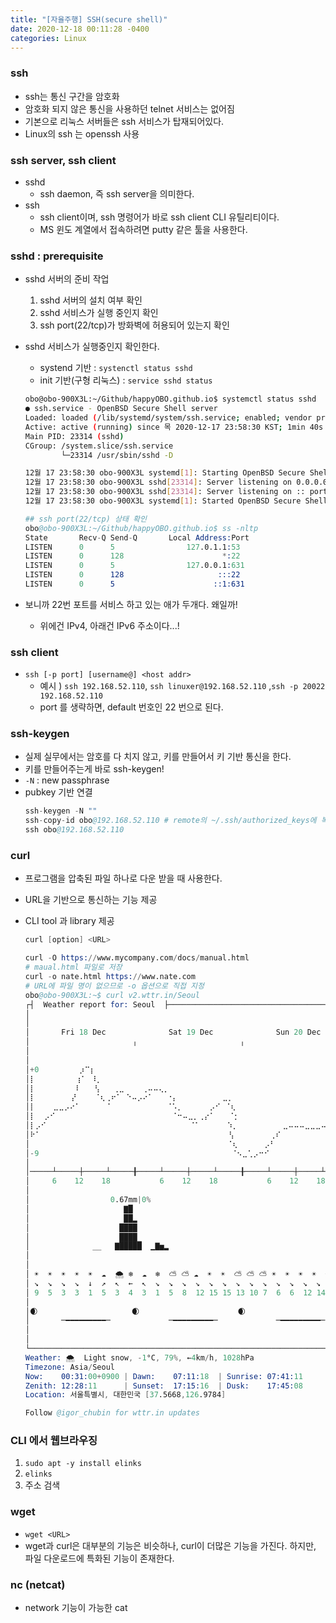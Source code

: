 ```yaml
---
title: "[자율주행] SSH(secure shell)"
date: 2020-12-18 00:11:28 -0400
categories: Linux
---
```


### ssh

- ssh는 통신 구간을 암호화
- 암호화 되지 않은 통신을 사용하던 telnet 서비스는 없어짐
- 기본으로 리눅스 서버들은 ssh 서비스가 탑재되어있다.
- Linux의 ssh 는 openssh 사용

### ssh server, ssh client

- sshd
    - ssh daemon, 즉 ssh server을 의미한다.
- ssh
    - ssh client이며, ssh 명령어가 바로 ssh client CLI 유틸리티이다.
    - MS 윈도 계열에서 접속하려면 putty 같은 툴을 사용한다.

### sshd : prerequisite

- sshd 서버의 준비 작업
    1. sshd 서버의 설치 여부 확인
    2. sshd 서비스가 실행 중인지 확인
    3. ssh port(22/tcp)가 방화벽에 허용되어 있는지 확인
- sshd 서비스가 실행중인지 확인한다.
    - systend 기반 : ``systenctl status sshd``
    - init 기반(구형 리눅스) : ``service sshd status``
    ```bash
    obo@obo-900X3L:~/Github/happyOBO.github.io$ systemctl status sshd
    ● ssh.service - OpenBSD Secure Shell server
    Loaded: loaded (/lib/systemd/system/ssh.service; enabled; vendor preset: enabled)
    Active: active (running) since 목 2020-12-17 23:58:30 KST; 1min 40s ago
    Main PID: 23314 (sshd)
    CGroup: /system.slice/ssh.service
            └─23314 /usr/sbin/sshd -D

    12월 17 23:58:30 obo-900X3L systemd[1]: Starting OpenBSD Secure Shell server...
    12월 17 23:58:30 obo-900X3L sshd[23314]: Server listening on 0.0.0.0 port 22.
    12월 17 23:58:30 obo-900X3L sshd[23314]: Server listening on :: port 22.
    12월 17 23:58:30 obo-900X3L systemd[1]: Started OpenBSD Secure Shell server.
    ```
    ```s
    ## ssh port(22/tcp) 상태 확인
    obo@obo-900X3L:~/Github/happyOBO.github.io$ ss -nltp
    State       Recv-Q Send-Q       Local Address:Port                      Peer Address:Port              
    LISTEN      0      5                127.0.1.1:53                                   *:*                  
    LISTEN      0      128                      *:22                                   *:*                  
    LISTEN      0      5                127.0.0.1:631                                  *:*                  
    LISTEN      0      128                     :::22                                  :::*                  
    LISTEN      0      5                      ::1:631                                 :::* 
    ```

- 보니까 22번 포트를 서비스 하고 있는 애가 두개다. 왜일까!
    - 위에건 IPv4, 아래건 IPv6 주소이다...!

### ssh client

- ``ssh [-p port] [username@] <host addr>``
    - 예시 ) ``ssh 192.168.52.110``, ``ssh linuxer@192.168.52.110`` ,``ssh -p 20022 192.168.52.110``
    - port 를 생략하면, default 번호인 22 번으로 된다.

### ssh-keygen

- 실제 실무에서는 암호를 다 치지 않고, 키를 만들어서 키 기반 통신을 한다.
- 키를 만들어주는게 바로 ssh-keygen!
- ``-N`` : new passphrase
- pubkey 기반 연결
    ```s
    ssh-keygen -N ""
    ssh-copy-id obo@192.168.52.110 # remote의 ~/.ssh/authorized_keys에 복사하는 과정
    ssh obo@192.168.52.110
    ```

### curl

- 프로그램을 압축된 파일 하나로 다운 받을 때 사용한다.
- URL을 기반으로 통신하는 기능 제공
- CLI tool 과 library 제공

    ```s
    curl [option] <URL>
    ```

    ```s
    curl -O https://www.mycompany.com/docs/manual.html
    # maual.html 파일로 저장
    curl -o nate.html https://www.nate.com
    # URL에 파일 명이 없으므로 -o 옵션으로 직접 지정
    obo@obo-900X3L:~$ curl v2.wttr.in/Seoul
    ┌┤  Weather report for: Seoul  ├─────────────────────────────────────────┐
    │                                                                        │
    │                                                                        │
    │       Fri 18 Dec              Sat 19 Dec              Sun 20 Dec       │
    │                       ╷                       ╷                        │
    │                                                                        │
    │                                                                        │
    │+0         ⡰⠉⡆                                                          │
    │⡇         ⢰⠁ ⠸⡀                                                         │
    │⡇         ⠇   ⢣   ⢀⣀    ⢀⠤⠤⢄⡀                                           │
    │⡇        ⡜    ⠈⢆⢀⠖⠁ ⠑⠤⡠⠔⠁   ⠐⡄          ⣀⡀                              │
    │⡇    ⣀⣀⡠⠔⠁      ⠁            ⠈⠡⡀      ⡠⠊ ⠈⢆                       ⢀⣀⡀   │
    │⡇  ⡠⠊                          ⠈⠒⠤⣀⡀⢀⡔⠁   ⠈⡂                    ⢀⠔⠁ ⠑⡆  │
    │⡇⡠⠊                                ⠈⠁      ⠱⡀          ⣀⠤⠤⠤⣀⣀⣀⠤⠒⠁    ⢘  │
    │⠗⠁                                          ⢣        ⢀⠎               ⡇ │
    │                                            ⠈⢆      ⡠⠃                ⢱ │
    │-9                                           ⠈⠢⣀⢁⡠⠒⠊                  ⠘⠄│
    │                                                                        │
    │─────┴─────┼─────┴─────╂─────┴─────┼─────┴─────╂─────┴─────┼─────┴─────╂│
    │     6    12    18           6    12    18           6    12    18      │
    │                                                                        │
    │                  0.67mm|0%                                             │
    │                     ▇█                                                 │
    │                     ██▂                                                │
    │                    ████                                                │
    │                    ████_                                               │
    │              __   ▇█████  ▁▇▅▂                                         │
    │                                                                        │
    │                                                                        │
    │ ☀️  ☀️  ☀️  ☀️  ☀️  ☁️  🌨 ❄️  ☁️  ❄️  ⛅️ ⛅️ ☁️  ☀️  ☀️  ⛅️ ⛅️ ⛅️ ☀️  ☀️  ☀️  ☀️  ☀️  ☀️ │
    │ ↘  ↘  ↘  ↘  ↓  ↗  ↖  ←  ↖  ↘  ↘  ↘  ↘  ↘  ↘  ↘  ↘  ↘  ↘  ↘  ↘  ↘  ↘  ↘ │
    │ 9  5  3  3  1  5  3  4  3  1  5  8  12 15 15 13 10 7  6  6  12 14 13 9 │
    │                                                                        │
    │🌒                     🌒                      🌒                     🌒│
    │       ─━━━━━━━━━─             ─━━━━━━━━━─             ─━━━━━━━━━─      │
    │                                                                        │
    │                                                                        │
    └────────────────────────────────────────────────────────────────────────┘
    Weather: 🌨  Light snow, -1°C, 79%, ←4km/h, 1028hPa
    Timezone: Asia/Seoul
    Now:    00:31:00+0900 | Dawn:    07:11:18  | Sunrise: 07:41:11
    Zenith: 12:28:11      | Sunset:  17:15:16  | Dusk:    17:45:08
    Location: 서울특별시, 대한민국 [37.5668,126.9784]

    Follow @igor_chubin for wttr.in updates
    ```

### CLI 에서 웹브라우징

1. ``sudo apt -y install elinks``
2. ``elinks``
3. 주소 검색

### wget

- ``wget <URL>``
- wget과 curl은 대부분의 기능은 비슷하나, curl이 더많은 기능을 가진다. 하지만, 파일 다운로드에 특화된 기능이 존재한다.

### nc (netcat)

- network 기능이 가능한 cat

